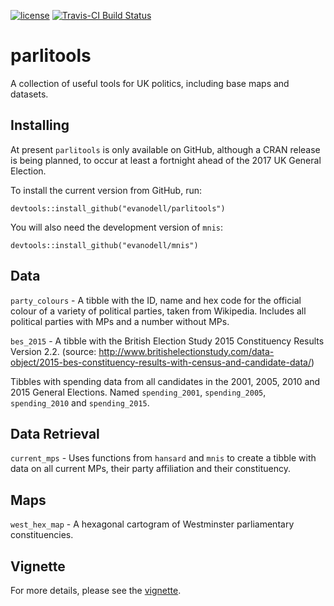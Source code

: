 
<!-- README.md is generated from README.Rmd. Please edit that file -->
[![license](https://img.shields.io/github/license/mashape/apistatus.svg)]() [![Travis-CI Build Status](https://travis-ci.org/EvanOdell/parlitools.svg?branch=master)](https://travis-ci.org/EvanOdell/parlitools)

parlitools
==========

A collection of useful tools for UK politics, including base maps and datasets.

Installing
----------

At present `parlitools` is only available on GitHub, although a CRAN release is being planned, to occur at least a fortnight ahead of the 2017 UK General Election.

To install the current version from GitHub, run:

    devtools::install_github("evanodell/parlitools")

You will also need the development version of `mnis`:

    devtools::install_github("evanodell/mnis")

Data
----

`party_colours` - A tibble with the ID, name and hex code for the official colour of a variety of political parties, taken from Wikipedia. Includes all political parties with MPs and a number without MPs.

`bes_2015` - A tibble with the British Election Study 2015 Constituency Results Version 2.2. (source: <http://www.britishelectionstudy.com/data-object/2015-bes-constituency-results-with-census-and-candidate-data/>)

Tibbles with spending data from all candidates in the 2001, 2005, 2010 and 2015 General Elections. Named `spending_2001`, `spending_2005`, `spending_2010` and `spending_2015`.

Data Retrieval
--------------

`current_mps` - Uses functions from `hansard` and `mnis` to create a tibble with data on all current MPs, their party affiliation and their constituency.

Maps
----

`west_hex_map` - A hexagonal cartogram of Westminster parliamentary constituencies.

Vignette
--------

For more details, please see the [vignette](http://evanodell.com/parlitools/articles/introduction.html).
